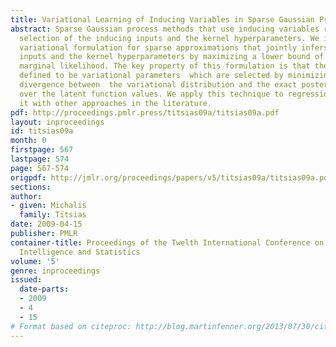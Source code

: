 ```yaml
---
title: Variational Learning of Inducing Variables in Sparse Gaussian Processes
abstract: Sparse Gaussian process methods that use inducing variables require the
  selection of the inducing inputs and the kernel hyperparameters. We introduce a
  variational formulation for sparse approximations that jointly infers the inducing
  inputs and the kernel hyperparameters by maximizing a lower bound of the true log
  marginal likelihood. The key property of this formulation is that the inducing inputs  are
  defined to be variational parameters  which are selected by minimizing  the Kullback-Leibler
  divergence between  the variational distribution and the exact posterior distribution
  over the latent function values. We apply this technique to regression and we compare
  it with other approaches in the literature.
pdf: http://proceedings.pmlr.press/titsias09a/titsias09a.pdf
layout: inproceedings
id: titsias09a
month: 0
firstpage: 567
lastpage: 574
page: 567-574
origpdf: http://jmlr.org/proceedings/papers/v5/titsias09a/titsias09a.pdf
sections: 
author:
- given: Michalis
  family: Titsias
date: 2009-04-15
publisher: PMLR
container-title: Proceedings of the Twelth International Conference on Artificial
  Intelligence and Statistics
volume: '5'
genre: inproceedings
issued:
  date-parts:
  - 2009
  - 4
  - 15
# Format based on citeproc: http://blog.martinfenner.org/2013/07/30/citeproc-yaml-for-bibliographies/
---
```

